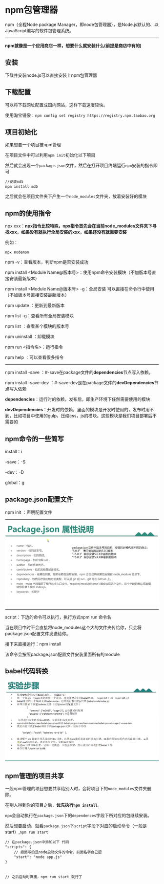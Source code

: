 # npm包管理器

npm（全程Node package Manager，即node包管理器），是Node.js默认的、以JavaScript编写的软件包管理系统。

---

**npm就像是一个应用商店一样，想要什么就安装什么(前提是商店中有的)**

## 安装

下载并安装node.js可以直接安装上npm包管理器

## 下载配置

可以将下载网址配置成国内网站，这样下载速度较快。

使用淘宝镜像：`npm config set registry https://registry.npm.taobao.org`

## 项目初始化

如果想要一个项目被npm管理

在项目文件中可以利用`npm init`初始化以下项目

然后就会出现一个`package.json`文件，然后在打开项目终端运行`npm`安装的指令即可

```
//安装md5
npm install md5
```

之后就会在项目文件夹下产生一个`node_modules`文件夹，放着安装好的模块

## npm的使用指令

npx xxx：**npx指令比较特殊，npx指令首先会在当前node_modules文件夹下寻找xxx，如果没有就执行全局安装的xxx，如果还没有就需要安装**

例如：

```
npx nodemon
```

npm -v：查看版本，判断npm是否安装成功

npm install <Module Name@版本号>：使用npm命令安装模块（不加版本号直接安装最新版本）

npm install <Module Name@版本号> -g：全局安装 可以直接在命令行中使用（不加版本号直接安装最新版本）

npm update <Module Name>：更新到最新版本

npm list -g：查看所有全局安装模块

npm list <Module Name>：查看某个模块的版本号

npm uninstall <Module Name>：卸载模块

npm run <指令名>：运行指令

npm help ：可以查看很多指令

---

npm install -save <modul Name>：#-save在package文件的**dependencies**节点写入依赖。

npm install -save-dev <modul Name>：#-save-dev是在package文件的**devDependencies**节点写入依赖

**dependencies**：运行时的依赖，发布后，即生产环境下任然需要使用的模块

**devDependencies**：开发时的依赖，里面的模块是开发时使用的，发布时用不到，比如项目中使用的gulp，压缩css，js的模块。这些模块是我们项目部署后不需要的



## npm命令的一些简写

install：i

-save：-S

-dev：-D

global：g

## package.json配置文件

npm init ：声明配置文件

---



![package.json属性](../../前端图片/npm与yarn/package.json属性.png)

---

script：下边的命令可以执行，执行方式npm run 命令名

当在项目中时不会直接将node_modules这个大的文件夹传给你，只会将package.json配置文件发送给你。

接下来直接运行：npm install

该命令会按照package.json配置文件安装里面所有的module

## babel代码转换

![babel转换](../../前端图片/npm与yarn/babel转换.png)

## npm管理的项目共享

一般npm管理的项目想要共享给别人时，会将项目下的`node_modules`文件夹删除。

在别人得到你的项目之后，**优先执行`npm install`**。

`npm`会自动执行在`package.json`下的`dependences`字段下所对应的包继续安装。

然后想要启动，就看`package.json`下`script`字段下对应的启动命令（一般是start）,`npm run start`

```
// 在package.json中添加以下 代码
"scripts": {
	// 后面写的是node启动文件的命令，前面名字自己起
	"start": "node app.js"
}


// 之后启动时直接，npm run start 就行了
```



